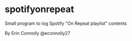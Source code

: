 # spotifyonrepeat

Small program to log Spotify "On Repeat playlist" contents

By Erin Connolly @econnolly27
